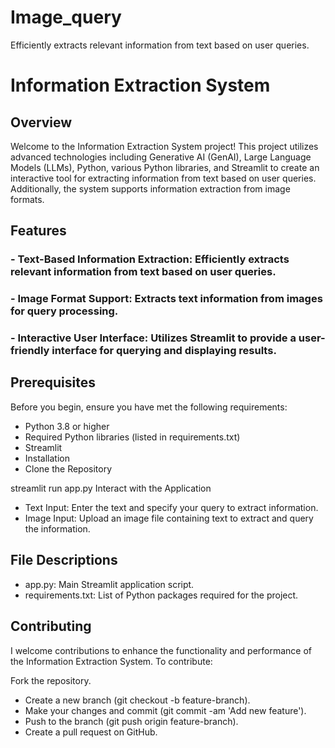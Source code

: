 # Image_query
Efficiently extracts relevant information from text based on user queries.


# Information Extraction System
## Overview
Welcome to the Information Extraction System project! This project utilizes advanced technologies including Generative AI (GenAI), Large Language Models (LLMs), Python, various Python libraries, and Streamlit to create an interactive tool for extracting information from text based on user queries. Additionally, the system supports information extraction from image formats.

## Features
### - Text-Based Information Extraction: Efficiently extracts relevant information from text based on user queries.
### - Image Format Support: Extracts text information from images for query processing.
### - Interactive User Interface: Utilizes Streamlit to provide a user-friendly interface for querying and displaying results.
## Prerequisites
Before you begin, ensure you have met the following requirements:

- Python 3.8 or higher
- Required Python libraries (listed in requirements.txt)
- Streamlit
- Installation
- Clone the Repository

streamlit run app.py
Interact with the Application

- Text Input: Enter the text and specify your query to extract information.
- Image Input: Upload an image file containing text to extract and query the information.
## File Descriptions
- app.py: Main Streamlit application script.
- requirements.txt: List of Python packages required for the project.

## Contributing
I welcome contributions to enhance the functionality and performance of the Information Extraction System. To contribute:

Fork the repository.
- Create a new branch (git checkout -b feature-branch).
- Make your changes and commit (git commit -am 'Add new feature').
- Push to the branch (git push origin feature-branch).
- Create a pull request on GitHub.
